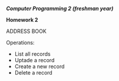_**Computer Programming 2 (freshman year)**_

**Homework 2**

ADDRESS BOOK
 
Operations:
-  List all records
-  Uptade a record
-  Create a new record
-  Delete a record
